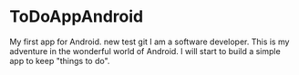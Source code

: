 # ToDoAppAndroid
My first app for Android.
new test git
I am a software developer. This is my adventure in the wonderful world of Android.
I will start to build a simple app to keep "things to do".
